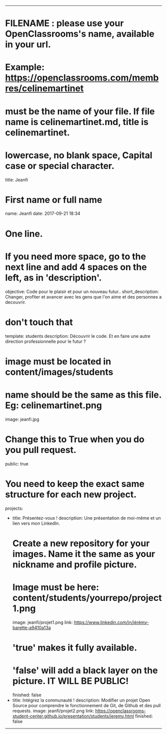 ﻿---

# FILENAME : please use your OpenClassrooms's name, available in your url.
# Example: https://openclassrooms.com/membres/celinemartinet
# must be the name of your file. If file name is celinemartinet.md, title is celinemartinet.
# lowercase, no blank space, Capital case or special character.
title: Jeanfi

# First name or full name
name: Jeanfi
date: 2017-09-21 18:34

# One line.
# If you need more space, go to the next line and add 4 spaces on the left, as in 'description'.
objective: Code pour le plaisir et pour un nouveau futur..
short_description: Changer, profiter et avancer avec les gens que l'on aime et des personnes a decouvrir.

# don't touch that
template: students
description:
    Découvrir le code. Et en faire une autre direction professionnelle pour le futur ?

# image must be located in content/images/students
# name should be the same as this file. Eg: celinemartinet.png
image: jeanfi.jpg

# Change this to True when you do you pull request.
public: true

# You need to keep the exact same structure for each new project.
projects:
  - title: Présentez-vous !
    description: Une présentation de moi-même et un lien vers mon LinkedIn.
    # Create a new repository for your images. Name it the same as your nickname and profile picture.
    # Image must be here: content/students/yourrepo/project1.png
    image: jeanfi/projet1.png
    link: https://www.linkedin.com/in/jérémy-barette-a9410a13a
    # 'true' makes it fully available.
    # 'false' will add a black layer on the picture. IT WILL BE PUBLIC!
    finished: false
  - title: Intégrez la communauté !
    description: Modifier un projet Open Source pour comprendre le fonctionnement de Git, de Github et des pull requests. 
    image: jeanfi/projet2.png
    link: https://openclassrooms-student-center.github.io/presentation/students/jeremy.html
    finished: false
---
